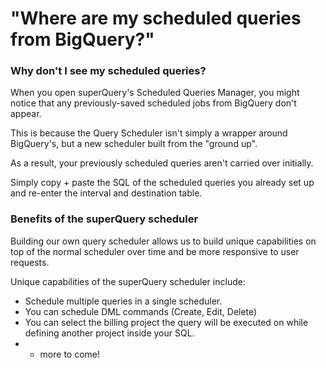 # "Where are my scheduled queries from BigQuery?"

### Why don't I see my scheduled queries?

When you open superQuery's Scheduled Queries Manager, you might notice that any previously-saved scheduled jobs from BigQuery don't appear.

This is because the Query Scheduler isn't simply a wrapper around BigQuery's, but a  new scheduler built from the "ground up".

As a result, your previously scheduled queries aren't carried over initially. 

Simply copy + paste the SQL of the scheduled queries you already set up and re-enter the interval and destination table.

### Benefits of the superQuery scheduler

Building our own query scheduler allows us to build unique capabilities on top of the normal scheduler over time and be more responsive to user requests.

Unique capabilities of the superQuery scheduler include:

* Schedule multiple queries in a single scheduler.
* You can schedule DML commands \(Create, Edit, Delete\)
* You can select the billing project the query will be executed on while defining another project inside your SQL.
* + more to come!

